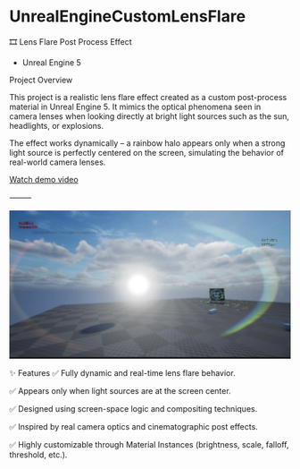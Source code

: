 # UnrealEngineCustomLensFlare


🎞️ Lens Flare Post Process Effect 
- Unreal Engine 5

Project Overview

This project is a realistic lens flare effect created as a custom post-process material in Unreal Engine 5. It mimics the optical phenomena seen in camera lenses when looking directly at bright light sources such as the sun, headlights, or explosions.

The effect works dynamically – a rainbow halo appears only when a strong light source is perfectly centered on the screen, simulating the behavior of real-world camera lenses.

[Watch demo video](assets/Unreal_Engine_5_2025.08.06_-_01.14.19.08.mov)

⸻

![Preview of Lens Flare Effect](assets/IMG_5436.jpeg)

✨ Features
✅ Fully dynamic and real-time lens flare behavior.

✅ Appears only when light sources are at the screen center.

✅ Designed using screen-space logic and compositing techniques.

✅ Inspired by real camera optics and cinematographic post effects.

✅ Highly customizable through Material Instances (brightness, scale, falloff, threshold, etc.).

